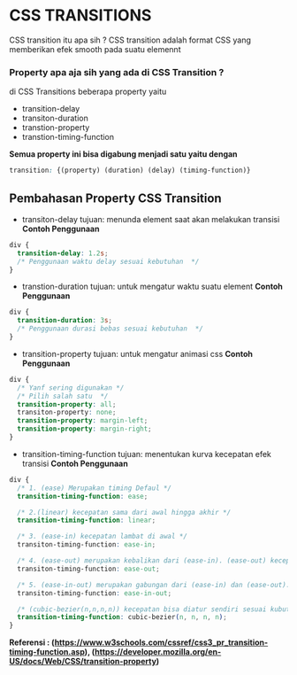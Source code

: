 # CSS TRANSITIONS

CSS transition itu apa sih ? CSS transition adalah format CSS yang memberikan efek smooth pada suatu elemennt  

### Property apa aja sih yang ada di CSS Transition  ?

di CSS Transitions beberapa property yaitu

- transition-delay
- transiton-duration
- transtion-property
- transtion-timing-function

**Semua property ini bisa digabung menjadi satu yaitu dengan**

```css
transition: {(property) (duration) (delay) (timing-function)}
```

## Pembahasan Property CSS Transition

- transiton-delay
  tujuan: menunda element saat akan melakukan transisi
  **Contoh Penggunaan**

```css
div {
  transition-delay: 1.2s;
  /* Penggunaan waktu delay sesuai kebutuhan  */
}
```

- transtion-duration
  tujuan: untuk mengatur waktu suatu element
  **Contoh Penggunaan**

```css
div {
  transition-duration: 3s;
  /* Penggunaan durasi bebas sesuai kebutuhan  */
}
```

- transition-property
  tujuan: untuk mengatur animasi css
  **Contoh Penggunaan**

```css
div {
  /* Yanf sering digunakan */
  /* Pilih salah satu  */
  transition-property: all;
  transiton-property: none;
  transition-property: margin-left;
  transition-property: margin-right;
}
```

- transition-timing-function
  tujuan: menentukan kurva kecepatan efek transisi
  **Contoh Penggunaan**

```css
div {
  /* 1. (ease) Merupakan timing Defaul */
  transition-timing-function: ease;

  /* 2.(linear) kecepatan sama dari awal hingga akhir */
  transition-timing-function: linear;

  /* 3. (ease-in) kecepatan lambat di awal */
  transiton-timing-function: ease-in;

  /* 4. (ease-out) merupakan kebalikan dari (ease-in). (ease-out) kecepatan lambat di akhir */
  transiton-timing-function: ease-out;

  /* 5. (ease-in-out) merupakan gabungan dari (ease-in) dan (ease-out).(ease-in-out) kecepatan awal dak akhir lambat */
  transiton-timing-function: ease-in-out;

  /* (cubic-bezier(n,n,n,n)) kecepatan bisa diatur sendiri sesuai kubutuhan */
  transition-timing-function: cubic-bezier(n, n, n, n);
}
```

**Referensi : (https://www.w3schools.com/cssref/css3_pr_transition-timing-function.asp), (https://developer.mozilla.org/en-US/docs/Web/CSS/transition-property)**
